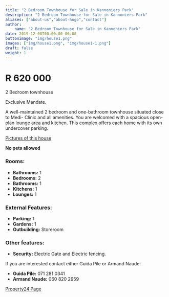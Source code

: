 ```yaml
---
title: "2 Bedroom Townhouse for Sale in Kannoniers Park"
description: "2 Bedroom Townhouse for Sale in Kannoniers Park"
aliases: ["about-us","about-hugo","contact"]
author:
    name: "2 Bedroom Townhouse for Sale in Kannoniers Park"
date: 2019-12-08T00:00:00-00:00
buttonimage: "img/house1.png"
images: ["img/house1.png", "img/house1-1.png"]
draft: false
weight: 1
---
```


# R 620 000

2 Bedroom townhouse

Exclusive Mandate.

A well-maintained 2 bedroom and one-bathroom townhouse situated close to Medi- Clinic and all amenities. You are welcomed with a spacious open-plan lounge area and kitchen. This complex offers each home with its own undercover parking.

[Pictures of this house](https://www.property24.com/for-sale/kannoniers-park/potchefstroom/north-west/5061/113462161)

**No pets allowed**


### Rooms:

- **Bathrooms:** 1
- **Bedrooms:** 2
- **Bathrooms:** 1
- **Kitchens:** 1
- **Lounges:** 1

### External Features:

- **Parking:** 1
- **Gardens:** 1
- **Outbuilding:** Storeroom

### Other features:

- **Security:** Electric Gate and Electric fencing.

If you are interested contact either Guida Pile or Armand Naude:

- **Guida Pile:** 071 281 0341
- **Armand Naude:** 060 820 2959

[Property24 Page](https://www.property24.com/for-sale/kannoniers-park/potchefstroom/north-west/5061/113462161)






